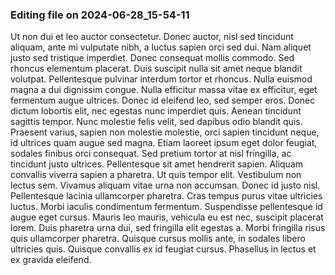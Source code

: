 

### Editing file on 2024-06-28_15-54-11

Ut non dui et leo auctor consectetur. Donec auctor, nisl sed tincidunt aliquam, ante mi vulputate nibh, a luctus sapien orci sed dui. Nam aliquet justo sed tristique imperdiet. Donec consequat mollis commodo. Sed rhoncus elementum placerat. Duis suscipit nulla sit amet neque blandit volutpat. Pellentesque pulvinar interdum tortor et rhoncus. Nulla euismod magna a dui dignissim congue. Nulla efficitur massa vitae ex efficitur, eget fermentum augue ultrices. Donec id eleifend leo, sed semper eros. Donec dictum lobortis elit, nec egestas nunc imperdiet quis. Aenean tincidunt sagittis tempor. Nunc molestie felis velit, sed dapibus odio blandit quis. Praesent varius, sapien non molestie molestie, orci sapien tincidunt neque, id ultrices quam augue sed magna.
Etiam laoreet ipsum eget dolor feugiat, sodales finibus orci consequat. Sed pretium tortor at nisl fringilla, ac tincidunt justo ultrices. Pellentesque sit amet hendrerit sapien. Aliquam convallis viverra sapien a pharetra. Ut quis tempor elit. Vestibulum non lectus sem. Vivamus aliquam vitae urna non accumsan. Donec id justo nisl. Pellentesque lacinia ullamcorper pharetra. Cras tempus purus vitae ultricies luctus. Morbi iaculis condimentum fermentum.
Suspendisse pellentesque id augue eget cursus. Mauris leo mauris, vehicula eu est nec, suscipit placerat lorem. Duis pharetra urna dui, sed fringilla elit egestas a. Morbi fringilla risus quis ullamcorper pharetra. Quisque cursus mollis ante, in sodales libero ultricies quis. Quisque convallis ex id feugiat cursus. Phasellus in lectus et ex gravida eleifend.



